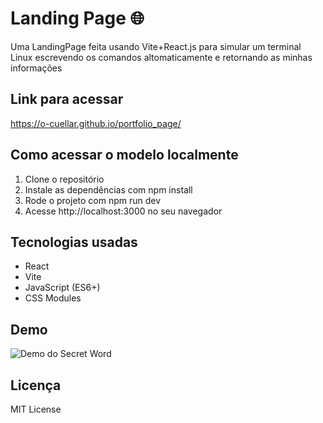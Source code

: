 # Landing Page 🌐

Uma LandingPage feita usando Vite+React.js para simular um terminal Linux escrevendo os comandos altomaticamente e retornando as minhas informações

## Link para acessar

https://o-cuellar.github.io/portfolio_page/

## Como acessar o modelo localmente

1. Clone o repositório  
2. Instale as dependências com npm install  
3. Rode o projeto com npm run dev  
4. Acesse http://localhost:3000 no seu navegador

## Tecnologias usadas

- React  
- Vite  
- JavaScript (ES6+)  
- CSS Modules  

## Demo

![Demo do Secret Word](src/assets/demo-secret-word.png)

## Licença

MIT License
